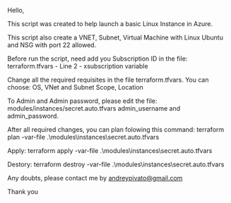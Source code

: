 Hello,

This script was created to help launch a basic Linux Instance in Azure.

This script also create a VNET, Subnet, Virtual Machine with Linux Ubuntu and NSG with port 22 allowed.

Before run the script, need add you Subscription ID in the file:
terraform.tfvars - Line 2 - xsubscription variable

Change all the required requisites in the file terraform.tfvars.
You can choose: OS, VNet and Subnet Scope, Location

To Admin and Admin password, please edit the file:
modules/instances/secret.auto.tfvars
admin_username and admin_password.

After all required changes, you can plan folowing this command:
terraform plan -var-file .\modules\instances\secret.auto.tfvars

Apply:
terraform apply -var-file .\modules\instances\secret.auto.tfvars

Destory:
terraform destroy -var-file .\modules\instances\secret.auto.tfvars

Any doubts, please contact me by andreypivato@gmail.com

Thank you
